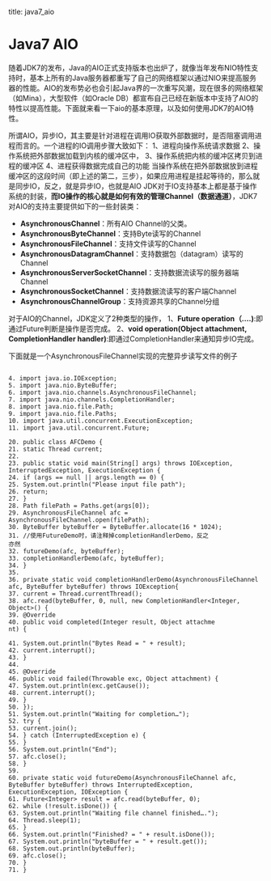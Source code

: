 title: java7_aio 

#  Java7 AIO 

随着JDK7的发布，Java的AIO正式支持版本也出炉了，就像当年发布NIO特性支持时，基本上所有的Java服务器都重写了自己的网络框架以通过NIO来提高服务器的性能。AIO的发布势必也会引起Java界的一次重写风潮，现在很多的网络框架（如Mina），大型软件（如Oracle DB）都宣布自己已经在新版本中支持了AIO的特性以提高性能。下面就来看一下aio的基本原理，以及如何使用JDK7的AIO特性。

所谓AIO，异步IO，其主要是针对进程在调用IO获取外部数据时，是否阻塞调用进程而言的。一个进程的IO调用步骤大致如下：
1、进程向操作系统请求数据
2、操作系统把外部数据加载到内核的缓冲区中，
3、操作系统把内核的缓冲区拷贝到进程的缓冲区
4、进程获得数据完成自己的功能
<note tip>当操作系统在把外部数据放到进程缓冲区的这段时间（即上述的第二，三步），如果应用进程是挂起等待的，那么就是同步IO，反之，就是异步IO，也就是AIO</note>
JDK对于IO支持基本上都是基于操作系统的封装，**而IO操作的核心就是如何有效的管理Channel（数据通道）**，JDK7对AIO的支持主要提供如下的一些封装类：
  * **AsynchronousChannel**：所有AIO Channel的父类。
  * **AsynchronousByteChannel**：支持Byte读写的Channel
  * **AsynchronousFileChannel**：支持文件读写的Channel
  * **AsynchronousDatagramChannel**：支持数据包（datagram）读写的Channel
  * **AsynchronousServerSocketChannel**：支持数据流读写的服务器端Channel
  * **AsynchronousSocketChannel**：支持数据流读写的客户端Channel
  * **AsynchronousChannelGroup**：支持资源共享的Channel分组

对于AIO的Channel，JDK定义了2种类型的操作，
1、**Future operation（….)**:即通过Future判断是操作是否完成。
2、**void operation(Object attachment, CompletionHandler handler)**:即通过CompletionHandler来通知异步IO完成。

下面就是一个AsynchronousFileChannel实现的完整异步读写文件的例子
```

4. import java.io.IOException;
5. import java.nio.ByteBuffer;
6. import java.nio.channels.AsynchronousFileChannel;
7. import java.nio.channels.CompletionHandler;
8. import java.nio.file.Path;
9. import java.nio.file.Paths;
10. import java.util.concurrent.ExecutionException;
11. import java.util.concurrent.Future;

20. public class AFCDemo {
21. static Thread current;
22.
23. public static void main(String[] args) throws IOException, InterruptedException, ExecutionException {
24. if (args == null || args.length == 0) {
25. System.out.println("Please input file path");
26. return;
27. }
28. Path filePath = Paths.get(args[0]);
29. AsynchronousFileChannel afc = AsynchronousFileChannel.open(filePath);
30. ByteBuffer byteBuffer = ByteBuffer.allocate(16 * 1024);
31. //使用FutureDemo时，请注释掉completionHandlerDemo，反之
亦然
32. futureDemo(afc, byteBuffer);
33. completionHandlerDemo(afc, byteBuffer);
34. }
35.
36. private static void completionHandlerDemo(AsynchronousFileChannel afc, ByteBuffer byteBuffer) throws IOException{
37. current = Thread.currentThread();
38. afc.read(byteBuffer, 0, null, new CompletionHandler<Integer, Object>() {
39. @Override
40. public void completed(Integer result, Object attachme
nt) {

41. System.out.println("Bytes Read = " + result);
42. current.interrupt();
43. }
44.
45. @Override
46. public void failed(Throwable exc, Object attachment) {
47. System.out.println(exc.getCause());
48. current.interrupt();
49. }
50. });
51. System.out.println("Waiting for completion…");
52. try {
53. current.join();
54. } catch (InterruptedException e) {
55. }
56. System.out.println("End");
57. afc.close();
58. }
59.
60. private static void futureDemo(AsynchronousFileChannel afc, ByteBuffer byteBuffer) throws InterruptedException, ExecutionException, IOException {
61. Future<Integer> result = afc.read(byteBuffer, 0);
62. while (!result.isDone()) {
63. System.out.println("Waiting file channel finished….");
64. Thread.sleep(1);
65. }
66. System.out.println("Finished? = " + result.isDone());
67. System.out.println("byteBuffer = " + result.get());
68. System.out.println(byteBuffer);
69. afc.close();
70. }
71. }

```